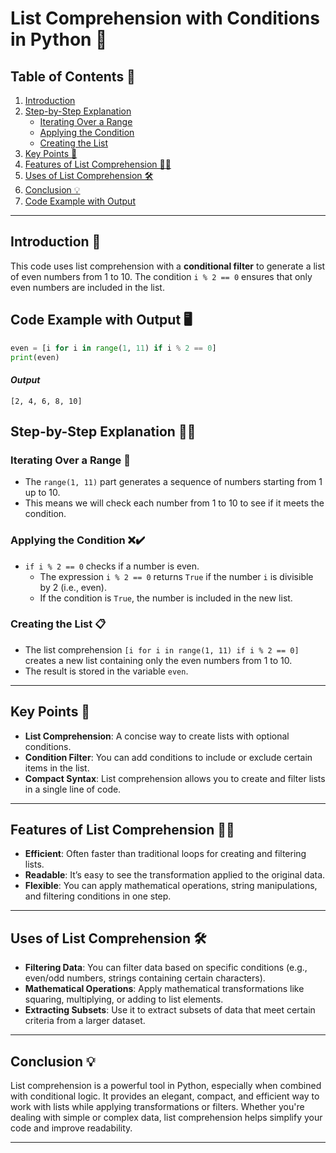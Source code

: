 # List Comprehension with Conditions in Python 📝

## Table of Contents 📑
1. [Introduction](#introduction)
2. [Step-by-Step Explanation](#step-by-step-explanation)
   - [Iterating Over a Range](#iterating-over-a-range)
   - [Applying the Condition](#applying-the-condition)
   - [Creating the List](#creating-the-list)
3. [Key Points 📝](#key-points)
4. [Features of List Comprehension 🧑‍💻](#features-of-list-comprehension)
5. [Uses of List Comprehension 🛠️](#uses-of-list-comprehension)
6. [Conclusion 💡](#conclusion)
7. [Code Example with Output](#code-example-with-output)

---

## Introduction 🧐
This code uses list comprehension with a **conditional filter** to generate a list of even numbers from 1 to 10. The condition `i % 2 == 0` ensures that only even numbers are included in the list.
## Code Example with Output 🖥️

```python
even = [i for i in range(1, 11) if i % 2 == 0]
print(even)
```
#### *Output*
`[2, 4, 6, 8, 10]`

## Step-by-Step Explanation 🚶‍♂️

### Iterating Over a Range 🔄
- The `range(1, 11)` part generates a sequence of numbers starting from 1 up to 10.
- This means we will check each number from 1 to 10 to see if it meets the condition.

### Applying the Condition ❌✔️
- `if i % 2 == 0` checks if a number is even.
  - The expression `i % 2 == 0` returns `True` if the number `i` is divisible by 2 (i.e., even).
  - If the condition is `True`, the number is included in the new list.

### Creating the List 📋
- The list comprehension `[i for i in range(1, 11) if i % 2 == 0]` creates a new list containing only the even numbers from 1 to 10.
- The result is stored in the variable `even`.

---

## Key Points 📝

- **List Comprehension**: A concise way to create lists with optional conditions.
- **Condition Filter**: You can add conditions to include or exclude certain items in the list.
- **Compact Syntax**: List comprehension allows you to create and filter lists in a single line of code.

---

## Features of List Comprehension 🧑‍💻

- **Efficient**: Often faster than traditional loops for creating and filtering lists.
- **Readable**: It’s easy to see the transformation applied to the original data.
- **Flexible**: You can apply mathematical operations, string manipulations, and filtering conditions in one step.

---

## Uses of List Comprehension 🛠️

- **Filtering Data**: You can filter data based on specific conditions (e.g., even/odd numbers, strings containing certain characters).
- **Mathematical Operations**: Apply mathematical transformations like squaring, multiplying, or adding to list elements.
- **Extracting Subsets**: Use it to extract subsets of data that meet certain criteria from a larger dataset.

---

## Conclusion 💡

List comprehension is a powerful tool in Python, especially when combined with conditional logic. It provides an elegant, compact, and efficient way to work with lists while applying transformations or filters. Whether you're dealing with simple or complex data, list comprehension helps simplify your code and improve readability.

---



